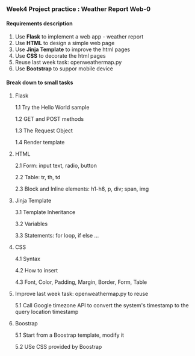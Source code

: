 ### Week4 Project practice : Weather Report Web-0

#### Requirements description

1. Use **Flask** to implement a web app - weather report
2. Use **HTML** to design a simple web page
3. Use **Jinja Template** to improve the html pages
4. Use **CSS** to decorate the html pages
5. Reuse last week task: openweathermap.py
6. Use **Bootstrap** to suppor mobile device

#### Break down to small tasks

1. Flask

   1.1 Try the Hello World sample
   
   1.2 GET and POST methods
   
   1.3 The Request Object
   
   1.4 Render template
   
2. HTML

   2.1 Form: input text, radio, button
   
   2.2 Table: tr, th, td
   
   2.3 Block and Inline elements: h1-h6, p, div; span, img
   
3. Jinja Template

   3.1 Template Inheritance
   
   3.2 Variables 

   3.3 Statements: for loop, if else ...

4. CSS

   4.1 Syntax
   
   4.2 How to insert 
   
   4.3 Font, Color, Padding, Margin, Border, Form, Table
   
5. Improve last week task: openweathermap.py to reuse

   5.1 Call Google timezone API to convert the system's timestamp to the query location timestamp
   
6. Boostrap

   5.1 Start from a Boostrap template, modify it
   
   5.2 USe CSS provided by Boostrap
   





